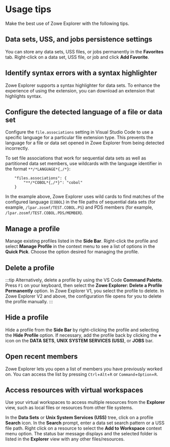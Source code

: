 # Usage tips

Make the best use of Zowe Explorer with the following tips.

## Data sets, USS, and jobs persistence settings

You can store any data sets, USS files, or jobs permanently in the **Favorites** tab. Right-click on a data set, USS file, or job and click **Add Favorite**.

## Identify syntax errors with a syntax highlighter

Zowe Explorer supports a syntax highlighter for data sets. To enhance the experience of using the extension, you can download an extension that highlights syntax.

## Configure the detected language of a file or data set

Configure the `file.associations` setting in Visual Studio Code to use a specific language for a particular file extension type. This prevents the language for a file or data set opened in Zowe Explorer from being detected incorrectly.

 To set file associations that work for sequential data sets as well as partitioned data set members, use wildcards with the language identifier in the format `**/*LANGUAGE*{,/*}`:

```
    "files.associations": {
        "**/*COBOL*{,/*}": "cobol"
    }
```

In the example above, Zowe Explorer uses wild cards to find matches of the configured language (`COBOL`) in the file paths of sequential data sets (for example, `/lpar.zosmf/TEST.COBOL.PS`) and PDS members (for example, `/lpar.zosmf/TEST.COBOL.PDS/MEMBER`).

## Manage a profile

Manage existing profiles listed in the **Side Bar**. Right-click the profile and select **Manage Profile** in the context menu to see a list of options in the **Quick Pick**. Choose the option desired for managing the profile.

## Delete a profile

:::tip
Alternatively, delete a profile by using the VS Code **Command Palette**. Press `F1` on your keyboard, then select the **Zowe Explorer: Delete a Profile Permanently** option. In Zowe Explorer V1, you select the profile to delete. In Zowe Explorer V2 and above, the configuration file opens for you to delete the profile manually.
:::

## Hide a profile

Hide a profile from the **Side Bar** by right-clicking the profile and selecting the **Hide Profile** option. If necessary, add the profile back by clicking the **+** icon on the **DATA SETS**, **UNIX SYSTEM SERVICES (USS)**, or **JOBS** bar.

## Open recent members

Zowe Explorer lets you open a list of members you have previously worked on. You can access the list by pressing `Ctrl`+`Alt`+`R` or `Command`+`Option`+`R`.

## Access resources with virtual workspaces

Use your virtual workspaces to access multiple resources from the **Explorer** view, such as local files or resources from other file systems.

In the **Data Sets** or **Unix System Services (USS)** tree, click on a profile **Search** icon. In the **Search** prompt, enter a data set search pattern or a USS file path. Right click on a resource to select the **Add to Workspace** context menu option. The status bar message displays and the selected folder is listed in the **Explorer** view with any other files/resources.
